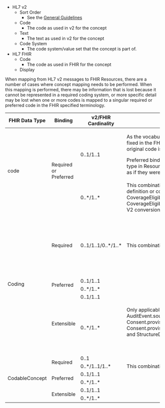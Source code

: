 * HL7 v2
   * Sort Order
       * See the [General Guidelines](mapping_guidelines.html#general-format)
   * Code
      * The code as used in v2 for the concept
   * Text
      * The text as used in v2 for the concept
   * Code System
      * The code system/value set that the concept is part of.
* HL7 FHIR
   * Code
      * The code as used in FHIR for the concept
   * Display


When mapping from HL7 v2 messages to FHIR Resources, there are a number of cases where concept mapping needs to be performed.  When this mapping is performed, there may be information that is lost because it cannot be represented in a required coding system, or more specific detail may be lost when one or more codes is mapped to a singular required or preferred code in the FHIR specified terminology.

<table class="grid" >
<thead><tr><th>FHIR Data Type</th><th>Binding</th><th>v2/FHIR Cardinality</th><th>Comments</th></tr></thead>
<tbody><tr><td rowspan='2'>code</td><td rowspan='2'>Required or Preferred</td><td>0..1/1..1</td>
<td><p>As the vocabulary is not the same, and the values are fixed in the FHIR Schema, the only way to record the original code is to attach it to an extension.&nbsp;</p><p>Preferred bindings are ONLY used with the code data type in Resource.language, and these should be treated as if they were required bindings.</p></td></tr>
<tr>
<td>0..*/1..*</td>
<td>This combination is rarely used in FHIR, only for FHIR definition or conformance resources and CoverageEligibilityRequest and CoverageEligibilityResponse, and so is not applicable to V2 conversion.</td></tr>
<tr>
<td rowspan='5'>Coding</td>
<td>Required</td>
<td>0..1/1..1/0..*/1..*</td>
<td>This combination is not presently used in FHIR</td>
<td>When there is a singular coding allow to a required or preferred term</td></tr>
<tr>
<td rowspan='2'>Preferred</td>
<td>0..1/1..1</td>
<td>&#xA0;</td></tr>
<tr>
<td>0..*/1..*</td>
<td>&#xA0;</td>
</tr>
<tr>
<td rowspan='2'>Extensible</td>
<td>0..1/1..1</td>
<td>&#xA0;</td></tr>
<tr>
<td>0..*/1..*</td>
<td><p>Only applicable to AuditEvent.entity.securityLabel, AuditEvent.source.type, AuditEvent.subtype, Consent.provision.class, Consent.provision.purpose, Consent.provision.securityLabel,&nbsp;ImagingStudy.modality, and StructureDefinition.keyword</p><p><br></p></td></tr>
<tr>
<td rowspan='6'>CodableConcept</td><td rowspan='2'>Required</td><td>0..1</td><td>&#xA0;</td></tr>
<tr>
<td>0..*/1..1/1..*</td>
<td>This combination is not presently used in FHIR</td></tr>
<tr>
<td rowspan='2'>Preferred</td>
<td>0..1/1..1</td>
<tr>
<td>0..*/1..*</td>
<td>&#xA0;</td></tr>
<tr>
<td rowspan='2'>Extensible</td>
<td>0..1/1..1</td>
<td>&#xA0;</td></tr>
<tr>
<td>0..*/1..*</td>
<td>&#xA0;</td></tr>
</tbody></table>